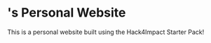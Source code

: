 # <Jerry Won>'s Personal Website
This is a personal website built using the Hack4Impact Starter Pack!
<Second year computer science major at Cal Poly SLO.>
